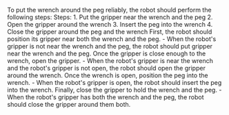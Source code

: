 To put the wrench around the peg reliably, the robot should perform the following steps:
    Steps: 1. Put the gripper near the wrench and the peg  2. Open the gripper around the wrench  3. Insert the peg into the wrench  4. Close the gripper around the peg and the wrench
    First, the robot should position its gripper near both the wrench and the peg.
    - When the robot's gripper is not near the wrench and the peg, the robot should put gripper near the wrench and the peg.
    Once the gripper is close enough to the wrench, open the gripper.
    - When the robot's gripper is near the wrench and the robot's gripper is not open, the robot should open the gripper around the wrench.
    Once the wrench is open, position the peg into the wrench.
    - When the robot's gripper is open, the robot should insert the peg into the wrench.
    Finally, close the gripper to hold the wrench and the peg.
    - When the robot's gripper has both the wrench and the peg, the robot should close the gripper around them both.